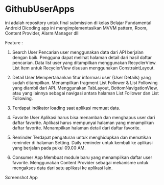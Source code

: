 # GithubUserApps
ini adalah repository untuk final submission di kelas Belajar Fundamental Android Dicoding
app ini mengimplementasikan MVVM pattern, Room, Content Provider, Alarm Manager dll

Feature :


1. Search User
Pencarian user menggunakan data dari API berjalan dengan baik.
Pengguna dapat melihat halaman detail dari hasil daftar pencarian.
Data list user yang ditampilkan menggunakan RecyclerView.
List Item untuk RecyclerView disusun menggunakan ConstraintLayout.

2. Detail User
Mempertahankan fitur informasi user (User Details) yang sudah ditampilkan. 
Menampilkan fragment List Follower & List Following yang diambil dari API.
Menggunakan TabLayout, BottomNavigationView, atau yang lainnya sebagai navigasi antara halaman List Follower dan List Following.

3. Terdapat indikator loading saat aplikasi memuat data.

4. Favorite User
Aplikasi harus bisa menambah dan menghapus user dari daftar favorite.
Aplikasi harus mempunyai halaman yang menampilkan daftar favorite.
Menampilkan halaman detail dari daftar favorite.

5. Reminder
Terdapat pengaturan untuk menghidupkan dan mematikan reminder di halaman Setting.
Daily reminder untuk kembali ke aplikasi yang berjalan pada pukul 09.00 AM.

6. Consumer App
Membuat module baru yang menampilkan daftar user favorite.
Menggunakan Content Provider sebagai mekanisme untuk mengakses data dari satu aplikasi ke aplikasi lain.

Screenshot App





